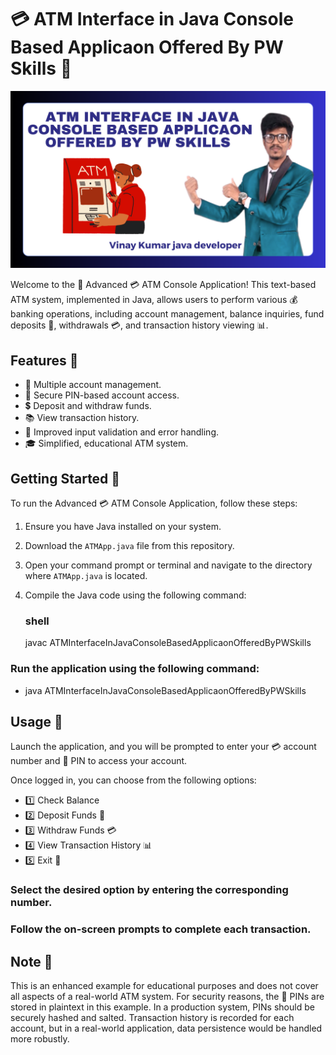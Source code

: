 # 💳 ATM Interface in Java Console Based Applicaon Offered By PW Skills 🏧
![My Image](image.png)

Welcome to the 🚀 Advanced 💳 ATM Console Application! This text-based ATM system, implemented in Java, allows users to perform various 💰 banking operations, including account management, balance inquiries, fund deposits 💸, withdrawals 💳, and transaction history viewing 📊.

## Features 🌟

- 💼 Multiple account management.
- 🔐 Secure PIN-based account access.
- 💲 Deposit and withdraw funds.
- 📚 View transaction history.
- 🤖 Improved input validation and error handling.
- 🎓 Simplified, educational ATM system.

## Getting Started 🚀

To run the Advanced 💳 ATM Console Application, follow these steps:

1. Ensure you have Java installed on your system.

2. Download the `ATMApp.java` file from this repository.

3. Open your command prompt or terminal and navigate to the directory where `ATMApp.java` is located.

4. Compile the Java code using the following command:
   ### shell
   javac ATMInterfaceInJavaConsoleBasedApplicaonOfferedByPWSkills

### Run the application using the following command:
- java ATMInterfaceInJavaConsoleBasedApplicaonOfferedByPWSkills

## Usage 🧾
Launch the application, and you will be prompted to enter your 💳 account number and 🔐 PIN to access your account.

Once logged in, you can choose from the following options:

- 1️⃣ Check Balance
- 2️⃣ Deposit Funds 💸
- 3️⃣ Withdraw Funds 💳
- 4️⃣ View Transaction History 📊
- 5️⃣ Exit 🚪
### Select the desired option by entering the corresponding number.

### Follow the on-screen prompts to complete each transaction.

## Note 📝
This is an enhanced example for educational purposes and does not cover all aspects of a real-world ATM system.
For security reasons, the 🔐 PINs are stored in plaintext in this example. In a production system, PINs should be securely hashed and salted.
Transaction history is recorded for each account, but in a real-world application, data persistence would be handled more robustly.
